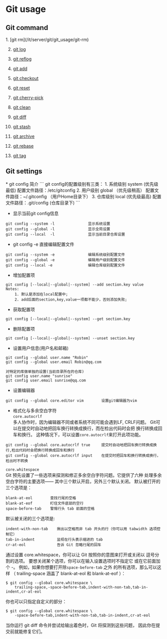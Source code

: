 <h1>Git usage</h1>

<h2>Git command</h2>
1. [git rm](/it/server/git/git_usage/git-rm)

2. [git log](/it/server/git/git_usage/git-log)

3. [git reflog](/it/server/git/git_usage/git-reflog)

4. [git add](/it/server/git/git_usage/git-add)

5. [git checkout](/it/server/git/git_usage/git-checkout)

6. [git reset](/it/server/git/git_usage/git-reset)

7. [git cherry-pick](/it/server/git/git_usage/git-cherry-pick) 

8. [git clean](/it/server/git/git_usage/git-clean)

9. [git diff](/it/server/git/git_usage/git-diff)

10. [git stash](/it/server/git/git_usage/git-stash)

11. [git archive](/it/server/git/git_usage/git-archive)

12. [git rebase](/it/server/git/git_usage/git-rebase)

13. [git tag](/it/server/git/git_usage/git-tag)

<h2>Git settings</h2>
* git config 简介
```
git config的配置级别有三类：
1. 系统级别 system (优先级最低)   配置文件路径：/etc/gitconfig
2. 用户级别 global （优先级稍高） 配置文件路径：~/.gitconfig （用户Home目录下）
3. 仓库级别 local  (优先级最高)   配置文件路径：.git/config  (仓库目录下)
```

* 显示当前git config信息
```
git config --system -l               显示系统设置
git config --global -l               显示全局设置
git config --local  -l               显示当前目录仓库设置
```

* git config -e 直接编辑配置文件
```
git config --system -e               编辑系统级别配置文件
git config --global -e               编辑用户级别配置文件
git config --local -e                编辑仓库级别配置文件
```

* 增加配置项
```
git config [--local|--global|--system] --add section.key value
Notes: 
    1. 默认是添加在local配置中;
    2. add后面的section,key,value一项都不能少，否则添加失败;
```

* 获取配置项
```
git config [--local|--global|--system] --get section.key
```

* 删除配置项
```
git config [--local|--global|--system] --unset section.key
```

* 设置用户信息(用户名和邮箱)
```
git config --global user.name "Robin"
git config --global user.email Robin@qq.com

对特定的库做单独的设置(当前目录所在的仓库)
git config user.name "sunrise"
git config user.email sunrise@qq.com
```

* 设置编辑器
```
git config --global core.editor vim        设置git编辑器为vim
```

* 格式化与多余空白字符  
  `core.autocrlf`  
  多人协作时，因为编辑器不同或者系统不同可能会遇到LF, CRLF问题。
  Git可以在提交时自动地把回车换行转换成换行，而在检出代码时会把
  换行转换成回车和换行。 
  这种情况下，可以设置`core.autocrlf`来打开此项功能。
```
git config --global core.autocrlf true     提交时自动地把回车换行转换成换行,检出代码时会把换行转换成回车和换行
git config --global core.autocrlf input    在提交时把回车和换行转换成换行，检出时不转换
```

  `core.whitespace`  
  Git 预先设置了一些选项来探测和修正多余空白字符问题。它提供了六种
  处理多余空白字符的主要选项—— 其中三个默认开启，另外三个默认关闭。
  默认被打开的三个选项是：
```
blank-at-eol        查找行尾的空格
blank-at-eof        盯住文件底部的空行
space-before-tab    警惕行头 tab 前面的空格
```
  默认被关闭的三个选项是:
```
indent-with-non-tab    揪出以空格而非 tab 开头的行（你可以用 tabwidth 选项控制它）
tab-in-indent          监视在行头表示缩进的 tab
cr-at-eol              告诉 Git 忽略行尾的回车
```
  通过设置 core.whitespace，你可以让 Git 按照你的意图来打开或关闭以
  逗号分割的选项。 要想关闭某个选项，你可以在输入设置选项时不指定它
  或在它前面加个 -。 例如，如果你想要打开除`space-before-tab` 之外
  的所有选项，那么可以这样 （ trailing-space 涵盖了 blank-at-eol 
  和 blank-at-eof ）：
```
$ git config --global core.whitespace \
    trailing-space,-space-before-tab,indent-with-non-tab,tab-in-indent,cr-at-eol
```
你也可以只指定自定义的部分：
```
$ git config --global core.whitespace \
    -space-before-tab,indent-with-non-tab,tab-in-indent,cr-at-eol
```
  当你运行 git diff 命令并尝试给输出着色时，Git 将探测到这些问题，
  因此你在提交前就能修复它们。




  


